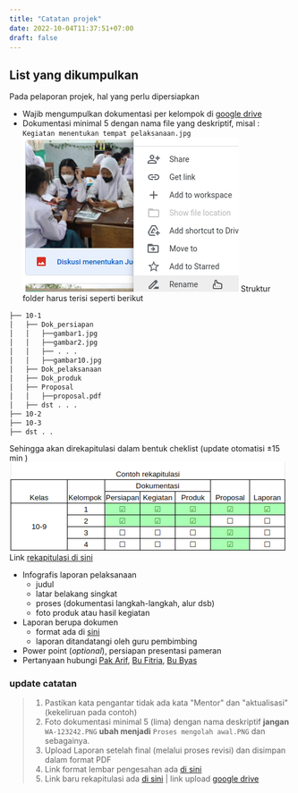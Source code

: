 ```yaml
---
title: "Catatan projek"
date: 2022-10-04T11:37:51+07:00
draft: false
---
```

## List yang dikumpulkan 

Pada pelaporan projek, hal yang perlu dipersiapkan
* Wajib mengumpulkan dokumentasi per kelompok di [google drive](#update-catatan)
* Dokumentasi minimal 5 dengan nama file yang deskriptif, misal : `Kegiatan menentukan tempat pelaksanaan.jpg`
![Gambar Direname](rename.png)
Struktur folder harus terisi seperti berikut
```
├── 10-1
│   ├── Dok_persiapan
│   │   ├──gambar1.jpg
│   │   ├──gambar2.jpg
│   │   ├── . . .
│   │   ├──gambar10.jpg
│   ├── Dok_pelaksanaan
│   ├── Dok_produk
│   ├── Proposal
│   │   ├──proposal.pdf
│   ├── dst . . .
├── 10-2
├── 10-3
├── dst . . 

```
Sehingga akan direkapitulasi dalam bentuk cheklist (update otomatisi ±15 min ) 
![Rekapitulasi cheklist](rekap.png)
Link [rekapitulasi di sini](#update-catatan)
* Infografis laporan pelaksanaan
  - judul 
  - latar belakang singkat
  - proses (dokumentasi langkah-langkah, alur dsb)
  - foto produk atau hasil kegiatan
* Laporan berupa dokumen
  - format ada di [sini](https://bit.ly/formatlaporanprojek81)
  - laporan ditandatangi oleh guru pembimbing
* Power point (_optional_), persiapan presentasi pameran
* Pertanyaan hubungi [Pak Arif](https://wa.me/6282227551553), [Bu Fitria](https://wa.me/6282114214648), [Bu Byas](https://wa.me/628999787815)

### update catatan
>1. Pastikan kata pengantar tidak ada kata "Mentor" dan "aktualisasi" (kekeliruan pada contoh)
>2. Foto dokumentasi minimal 5 (lima) dengan nama deskriptif **jangan** `WA-123242.PNG`  **ubah menjadi** `Proses mengolah awal.PNG` dan sebagainya.
>3. Upload Laporan setelah final (melalui proses revisi) dan disimpan dalam format PDF
>4. Link format lembar pengesahan ada [di sini](https://docs.google.com/document/d/1Qs5YXfWuuWjVprZev7kM22-rUmaN8M2d0faKk8Ff1pA/copy)
>5. Link baru rekapitulasi ada [di sini](https://bit.ly/3VaYdsz) | link upload [google drive](https://bit.ly/driveprojek81)

